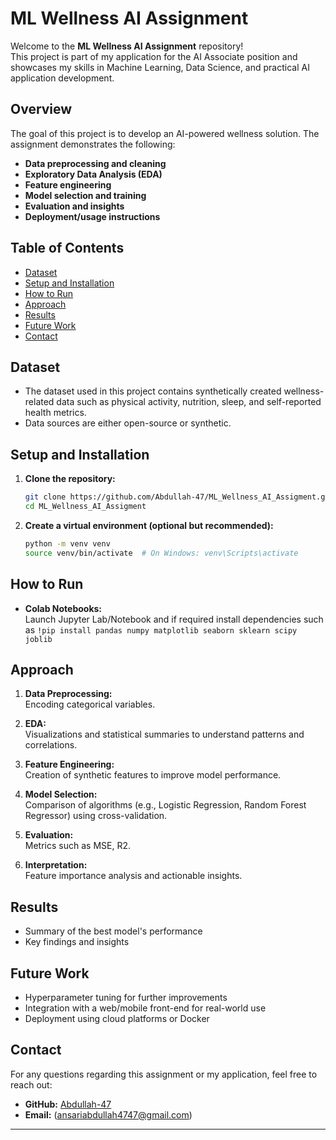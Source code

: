 # ML Wellness AI Assignment

Welcome to the **ML Wellness AI Assignment** repository!  
This project is part of my application for the AI Associate position and showcases my skills in Machine Learning, Data Science, and practical AI application development.

## Overview

The goal of this project is to develop an AI-powered wellness solution. The assignment demonstrates the following:

- **Data preprocessing and cleaning**
- **Exploratory Data Analysis (EDA)**
- **Feature engineering**
- **Model selection and training**
- **Evaluation and insights**
- **Deployment/usage instructions**

## Table of Contents

- [Dataset](#dataset)
- [Setup and Installation](#setup-and-installation)
- [How to Run](#how-to-run)
- [Approach](#approach)
- [Results](#results)
- [Future Work](#future-work)
- [Contact](#contact)


## Dataset

- The dataset used in this project contains synthetically created wellness-related data such as physical activity, nutrition, sleep, and self-reported health metrics.
- Data sources are either open-source or synthetic.

## Setup and Installation

1. **Clone the repository:**
    ```bash
    git clone https://github.com/Abdullah-47/ML_Wellness_AI_Assigment.git
    cd ML_Wellness_AI_Assigment
    ```

2. **Create a virtual environment (optional but recommended):**
    ```bash
    python -m venv venv
    source venv/bin/activate  # On Windows: venv\Scripts\activate
    ```

## How to Run

- **Colab Notebooks:**  
  Launch Jupyter Lab/Notebook and if required install dependencies such as
      ```
      !pip install pandas numpy matplotlib seaborn sklearn scipy joblib
      ```

## Approach

1. **Data Preprocessing:**  
   Encoding categorical variables.

2. **EDA:**  
   Visualizations and statistical summaries to understand patterns and correlations.

3. **Feature Engineering:**  
   Creation of synthetic features to improve model performance.

4. **Model Selection:**  
   Comparison of algorithms (e.g., Logistic Regression, Random Forest Regressor) using cross-validation.

5. **Evaluation:**  
   Metrics such as MSE, R2.

6. **Interpretation:**  
   Feature importance analysis and actionable insights.

## Results

- Summary of the best model's performance
- Key findings and insights

## Future Work

- Hyperparameter tuning for further improvements
- Integration with a web/mobile front-end for real-world use
- Deployment using cloud platforms or Docker

## Contact

For any questions regarding this assignment or my application, feel free to reach out:

- **GitHub:** [Abdullah-47](https://github.com/Abdullah-47)
- **Email:** (ansariabdullah4747@gmail.com)

---
